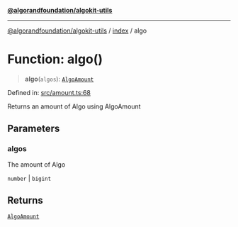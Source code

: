 [**@algorandfoundation/algokit-utils**](../../README.md)

***

[@algorandfoundation/algokit-utils](../../README.md) / [index](../README.md) / algo

# Function: algo()

> **algo**(`algos`): [`AlgoAmount`](../../types/amount/classes/AlgoAmount.md)

Defined in: [src/amount.ts:68](https://github.com/algorandfoundation/algokit-utils-ts/blob/main/src/amount.ts#L68)

Returns an amount of Algo using AlgoAmount

## Parameters

### algos

The amount of Algo

`number` | `bigint`

## Returns

[`AlgoAmount`](../../types/amount/classes/AlgoAmount.md)
